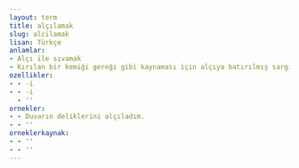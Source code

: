 ```yaml
---
layout: term
title: alçılamak
slug: alcilamak
lisan: Türkçe
anlamlar:
- Alçı ile sıvamak
- Kırılan bir kemiği gereği gibi kaynaması için alçıya batırılmış sargı ile sarmak, alçıya almak
ozellikler:
- - -i
- - -i
  - ''
ornekler:
- - Duvarın deliklerini alçıladım.
- - ''
orneklerkaynak:
- - ''
- - ''
---
```

